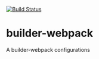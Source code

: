 [![Build Status](https://travis-ci.org/tjcchen/builder-webpack.svg?branch=main)](https://travis-ci.org/tjcchen/builder-webpack)

# builder-webpack
A builder-webpack configurations
